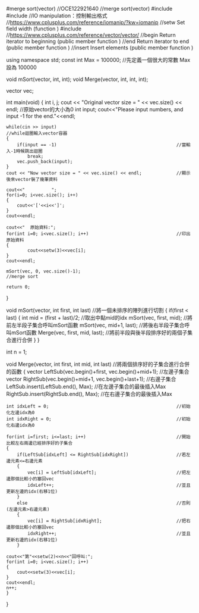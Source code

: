 #merge sort(vector)
//OCE122921640
//merge sort(vector)
#include <iostream>
#include <iomanip> //IO manipulation：控制輸出格式
                   //https://www.cplusplus.com/reference/iomanip/?kw=iomanip
                   //setw       Set field width (function )
#include <vector>  //https://www.cplusplus.com/reference/vector/vector/
                   //begin      Return iterator to beginning (public member function )
                   //end        Return iterator to end (public member function )
                   //insert     Insert elements (public member function )

using namespace std;
const int Max = 100000;                                             //先定義一個很大的常數 Max 設為 100000

void mSort(vector<int>, int, int);
void Merge(vector<int>, int, int, int);

vector<int> vec;

int main(void)
{
    int i, j;
    cout << "Original vector size = " << vec.size() << endl;        //原始vector的大小為0
    int input;
    cout<<"Please input numbers, and input -1 for the end."<<endl;

    while(cin >> input)                                             //while迴圈輸入vector容器
    {
        if(input == -1)                                             //當輸入-1時候跳出迴圈
            break;
        vec.push_back(input);
    }
    cout << "Now vector size = " << vec.size() << endl;             //顯示後來vector裝了幾筆資料

    cout<<"          ";
    for(i=0; i<vec.size(); i++)
    {
        cout<<'['<<i<<']';
    }
    cout<<endl;

    cout<<"  原始資料:";
    for(int i=0; i<vec.size(); i++)                                 //印出原始資料
    {
            cout<<setw(3)<<vec[i];
    }
    cout<<endl;

    mSort(vec, 0, vec.size()-1);                                    //merge sort

    return 0;
}

void mSort(vector<int>, int first, int last)                        //將一個未排序的陣列進行切割
{
    if(first < last)
    {
        int mid = (first + last)/2;                                 //取出中點mid的idx
        mSort(vec, first, mid);                                     //將前左半段子集合呼叫mSort函數
        mSort(vec, mid+1, last);                                    //將後右半段子集合呼叫mSort函數
        Merge(vec, first, mid, last);                               //將前半段與後半段排序好的兩個子集合進行合併
    }
}

int n = 1;

void Merge(vector<int>, int first, int mid, int last)               //將兩個排序好的子集合進行合併的函數
{
    vector<int> LeftSub(vec.begin()+first, vec.begin()+mid+1);      //左邊子集合
    vector<int> RightSub(vec.begin()+mid+1, vec.begin()+last+1);    //右邊子集合
    LeftSub.insert(LeftSub.end(), Max);                             //在左邊子集合的最後插入Max
    RightSub.insert(RightSub.end(), Max);                           //在右邊子集合的最後插入Max

    int idxLeft = 0;                                                //初始化左邊idx為0
    int idxRight = 0;                                               //初始化右邊idx為0

    for(int i=first; i<=last; i++)                                  //開始比較左右兩邊已經排序好的子集合
    {
        if(LeftSub[idxLeft] <= RightSub[idxRight])                  //若左邊元素<=右邊元素
        {
            vec[i] = LeftSub[idxLeft];                              //把左邊那個比較小的塞回vec
            idxLeft++;                                              //並且更新左邊的idx(右移1位)
        }
        else                                                        //否則(左邊元素>右邊元素)
        {
            vec[i] = RightSub[idxRight];                            //把右邊那個比較小的塞回vec
            idxRight++;                                             //並且更新右邊的idx(右移1位)
        }

    cout<<"第"<<setw(2)<<n<<"回呼叫:";
    for(int i=0; i<vec.size(); i++)
    {
        cout<<setw(3)<<vec[i];
    }
    cout<<endl;
    n++;
    }

}

